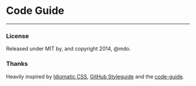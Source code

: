 # Code Guide

---

### License

Released under MIT by, and copyright 2014, @mdo.

### Thanks

Heavily inspired by [Idiomatic CSS](https://github.com/necolas/idiomatic-css), [GitHub Styleguide](http://github.com/styleguide) and the [code-guide](http://mdo.github.io/code-guide).
